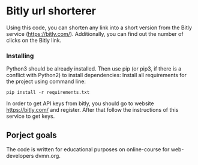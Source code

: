 # Bitly url shorterer

Using this code, you can shorten any link into a short version from the Bitly service (https://bitly.com/).
Additionally, you can find out the number of clicks on the Bitly link.


### Installing

Python3 should be already installed. Then use pip (or pip3, if there is a conflict with Python2) to install dependencies:
Install all requirements for the project using command line:


```
pip install -r requirements.txt
```
In order to get API keys from bitly, you should go to website https://bitly.com/ and register. After that follow the instructions of this service to get keys.

## Porject goals

The code is written for educational purposes on online-course for web-developers dvmn.org.


